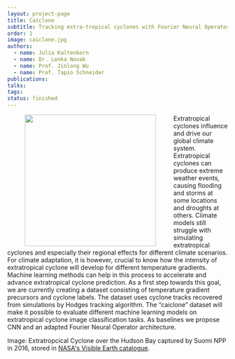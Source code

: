 ```yaml
---
layout: project-page
title: Caiclone
subtitle: Tracking extra-tropical cyclones with Fourier Neural Operators
order: 1
image: caiclone.jpg
authors:
  - name: Julia Kaltenborn
  - name: Dr. Lenka Novak
  - name: Prof. Jinlong Wu
  - name: Prof. Tapio Schneider
publications:
talks:
tags:
status: finished
---
```

<img align="left" width="300" style="vertical-align:middle;margin:0px 40px" src="../../assets/images/projects/caiclone.jpg">

Extratropical cyclones influence and drive our global climate system. Extratropical cyclones can produce extreme weather events, causing flooding and storms at some locations and droughts at others. Climate models still struggle with simulating extratropical cyclones and especially their regional effects for different climate scenarios. For climate adaptation, it is however, crucial to know how the intensity of extratropical cyclone will develop for different temperature gradients. Machine learning methods can help in this process to accelerate and advance extratropical cyclone prediction. As a first step towards this goal, we are currently creating a dataset consisting of temperature gradient precursors and cyclone labels. The dataset uses cyclone tracks recovered from simulations by Hodges tracking algorithm. The “caiclone” dataset will make it possible to evaluate different machine learning models on extratropical cyclone image classification tasks. As baselines we propose CNN and an adapted Fourier Neural Operator architecture.


Image: Extratropcical Cyclone over the Hudson Bay captured by Suomi NPP in 2016, stored in [NASA's Visible Earth catalogue](https://visibleearth.nasa.gov/images/88566/extratropical-cyclone-over-hudson-bay/88568l).
